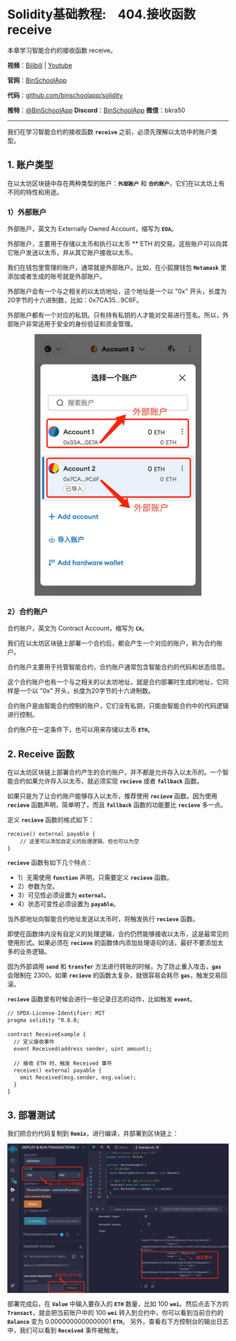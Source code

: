 # Solidity基础教程:&nbsp;&nbsp;&nbsp;&nbsp;404.接收函数 receive

本章学习智能合约的接收函数 receive。

**视频**：[Bilibili](https://#)  |  [Youtube](https://www.youtube.com/@BinSchoolApp)

**官网**：[BinSchoolApp](https://binschool.app)

**代码**：[github.com/binschoolapp/solidity](https://github.com/binschoolapp/solidity)

**推特**：[@BinSchoolApp](https://twitter.com/BinSchoolApp)    **Discord**：[BinSchoolApp](https://discord.gg/PB2YEvggWq)   **微信**：bkra50 

-----
我们在学习智能合约的接收函数 **`receive`** 之前，必须先理解以太坊中的账户类型。

## 1. 账户类型
在以太坊区块链中存在两种类型的账户：**`外部账户`** 和 **`合约账户`**，它们在以太坊上有不同的特性和用途。

### 1）外部账户
外部账户，英文为 Externally Owned Account，缩写为 **`EOA`**。

外部账户，主要用于存储以太币和执行以太币 **`ETH 的交易。这些账户可以向其它账户发送以太币，并从其它账户接收以太币。

我们在钱包里管理的账户，通常就是外部账户。比如，在小狐狸钱包 **`Metamask`** 里添加或者生成的账号就是外部账户。

外部账户会有一个与之相关的以太坊地址，这个地址是一个以 "0x" 开头，长度为20字节的十六进制数，比如：0x7CA35...9C6F。

外部账户都有一个对应的私钥。只有持有私钥的人才能对交易进行签名。所以，外部账户非常适用于安全的身份验证和资金管理。

<p align="center"><img src="./img/receive-eoa.png" align="middle" width="380px"/></p>

### 2）合约账户
合约账户，英文为 Contract Account，缩写为 **`CA`**。

我们在以太坊区块链上部署一个合约后，都会产生一个对应的账户，称为合约账户。

合约账户主要用于托管智能合约，合约账户通常包含智能合约的代码和状态信息。

这个合约账户也有一个与之相关的以太坊地址，就是合约部署时生成的地址，它同样是一个以 "0x" 开头，长度为20字节的十六进制数。

合约账户是由智能合约控制的账户，它们没有私钥，只能由智能合约中的代码逻辑进行控制。

合约账户在一定条件下，也可以用来存储以太币 **`ETH`**。

## 2. Receive 函数

在以太坊区块链上部署合约产生的合约账户，并不都是允许存入以太币的。一个智能合约如果允许存入以太币，就必须实现 **`recieve`** 或者 **`fallback`** 函数。

如果只是为了让合约账户能够存入以太币，推荐使用 **`recieve`** 函数。因为使用 **`recieve`** 函数声明，简单明了，而且 **`fallback`**  函数的功能要比 **`recieve`** 多一点。

定义 **`recieve`** 函数的格式如下：

```solidity
receive() external payable {
    // 这里可以添加自定义的处理逻辑，但也可以为空
}
```

**`recieve`** 函数有如下几个特点：

- 1）无需使用 **`function`** 声明，只需要定义 **`recieve`** 函数。
- 2）参数为空。
- 3）可见性必须设置为 **`external`**。
- 4）状态可变性必须设置为 **`payable`**。

当外部地址向智能合约地址发送以太币时，将触发执行 **`recieve`** 函数。

即使在函数体内没有自定义的处理逻辑，合约仍然能够接收以太币，这是最常见的使用形式。如果必须在 **`recieve`** 的函数体内添加处理语句的话，最好不要添加太多的业务逻辑。

因为外部调用 **`send`** 和 **`transfer`** 方法进行转账的时候，为了防止重入攻击，**`gas`** 会限制在 2300。如果 **`recieve`** 的函数太复杂，就很容易会耗尽 **`gas`**，触发交易回滚。

**`recieve`** 函数里有时候会进行一些记录日志的动作，比如触发 **`event`**。

```solidity
// SPDX-License-Identifier: MIT
pragma solidity ^0.8.0;

contract ReceiveExample {
  // 定义接收事件
  event Received(address sender, uint amount);
 
  // 接收 ETH 时，触发 Received 事件
  receive() external payable {
    emit Received(msg.sender, msg.value);
  }
}
```

## 3. 部署测试

我们把合约代码复制到 **`Remix`**，进行编译，并部署到区块链上：

<p align="center"><img src="./img/receive-event.png" align="middle" width="800px"/></p>

部署完成后，在 **`Value`** 中输入要存入的 **`ETH`** 数量，比如 100 **`wei`**。然后点击下方的 **`Transact`**，就会把当前账户中的 100 **`wei`** 转入到合约中，你可以看到当前合约的 **`Balance`** 变为 0.0000000000000001 **`ETH`**。 另外，查看右下方控制台的输出日志中，我们可以看到 **`Received`** 事件被触发。